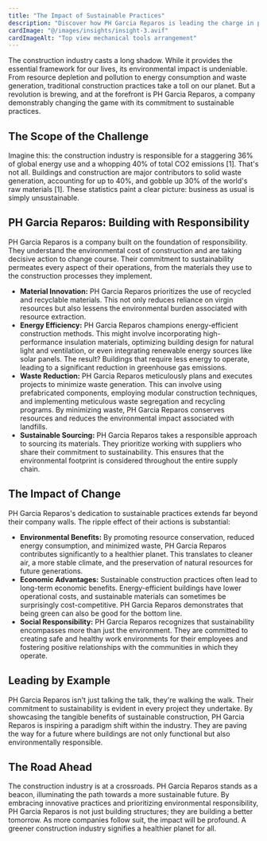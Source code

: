 ```yaml
---
title: "The Impact of Sustainable Practices"
description: "Discover how PH Garcia Reparos is leading the charge in promoting sustainability within the construction industry"
cardImage: "@/images/insights/insight-3.avif"
cardImageAlt: "Top view mechanical tools arrangement"
---
```


The construction industry casts a long shadow.  While it provides the essential framework for our lives, its environmental impact is undeniable. From resource depletion and pollution to energy consumption and waste generation, traditional construction practices take a toll on our planet. But a revolution is brewing, and at the forefront is PH Garcia Reparos, a company demonstrably changing the game with its commitment to sustainable practices.

## The Scope of the Challenge

Imagine this: the construction industry is responsible for a staggering 36% of global energy use and a whopping 40% of total CO2 emissions [1].  That's not all.  Buildings and construction are major contributors to solid waste generation, accounting for up to 40%, and gobble up 30% of the world's raw materials [1]. These statistics paint a clear picture: business as usual is simply unsustainable.

## PH Garcia Reparos: Building with Responsibility

PH Garcia Reparos is a company built on the foundation of responsibility. They understand the environmental cost of construction and are taking decisive action to change course. Their commitment to sustainability permeates every aspect of their operations, from the materials they use to the construction processes they implement.

* **Material Innovation:** PH Garcia Reparos prioritizes the use of recycled and recyclable materials. This not only reduces reliance on virgin resources but also lessens the environmental burden associated with resource extraction. 
* **Energy Efficiency:**  PH Garcia Reparos champions energy-efficient construction methods.  This might involve incorporating high-performance insulation materials, optimizing building design for natural light and ventilation, or even integrating renewable energy sources like solar panels.  The result?  Buildings that require less energy to operate, leading to a significant reduction in greenhouse gas emissions.
* **Waste Reduction:**  PH Garcia Reparos meticulously plans and executes projects to minimize waste generation.  This can involve using prefabricated components, employing modular construction techniques, and implementing meticulous waste segregation and recycling programs.  By minimizing waste, PH Garcia Reparos conserves resources and reduces the environmental impact associated with landfills.
* **Sustainable Sourcing:**  PH Garcia Reparos takes a responsible approach to sourcing its materials.  They prioritize working with suppliers who share their commitment to sustainability.  This ensures that the environmental footprint is considered throughout the entire supply chain.

## The Impact of Change

PH Garcia Reparos's dedication to sustainable practices extends far beyond their company walls.  The ripple effect of their actions is substantial:

* **Environmental Benefits:**  By promoting resource conservation, reduced energy consumption, and minimized waste, PH Garcia Reparos contributes significantly to a healthier planet.  This translates to cleaner air, a more stable climate, and the preservation of natural resources for future generations. 
* **Economic Advantages:**  Sustainable construction practices often lead to long-term economic benefits.  Energy-efficient buildings have lower operational costs, and sustainable materials can sometimes be surprisingly cost-competitive.  PH Garcia Reparos demonstrates that being green can also be good for the bottom line.
* **Social Responsibility:**  PH Garcia Reparos recognizes that sustainability encompasses more than just the environment.  They are committed to creating safe and healthy work environments for their employees and fostering positive relationships with the communities in which they operate.

## Leading by Example

PH Garcia Reparos isn't just talking the talk, they're walking the walk. Their commitment to sustainability is evident in every project they undertake.  By showcasing the tangible benefits of sustainable construction, PH Garcia Reparos is inspiring a paradigm shift within the industry.  They are paving the way for a future where buildings are not only functional but also environmentally responsible.

## The Road Ahead

The construction industry is at a crossroads.  PH Garcia Reparos stands as a beacon, illuminating the path towards a more sustainable future.  By embracing innovative practices and prioritizing environmental responsibility, PH Garcia Reparos is not just building structures; they are building a better tomorrow.  As more companies follow suit, the impact will be profound. A greener construction industry signifies a healthier planet for all. 